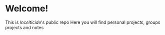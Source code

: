 # Welcome!
This is _Incelticide_'s public repo
Here you will find personal projects, groups projects and notes
